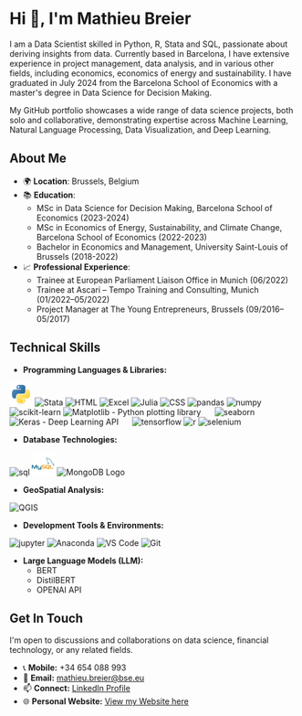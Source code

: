 # Hi 👋, I'm Mathieu Breier

I am a Data Scientist skilled in Python, R, Stata and SQL, passionate about deriving insights from data. Currently based in Barcelona, I have extensive experience in project management, data analysis, and in various other fields, including economics, economics of energy and sustainability. I have graduated in July 2024 from the Barcelona School of Economics with a master's degree in Data Science for Decision Making.

My GitHub portfolio showcases a wide range of data science projects, both solo and collaborative, demonstrating expertise across Machine Learning, Natural Language Processing, Data Visualization, and Deep Learning.

## About Me
- 🌍 **Location**: Brussels, Belgium
- 📚 **Education**:
  - MSc in Data Science for Decision Making, Barcelona School of Economics (2023-2024)
  - MSc in Economics of Energy, Sustainability, and Climate Change, Barcelona School of Economics (2022-2023)
  - Bachelor in Economics and Management, University Saint-Louis of Brussels (2018-2022)
- 📈 **Professional Experience**:
  - Trainee at European Parliament Liaison Office in Munich (06/2022)
  - Trainee at Ascari – Tempo Training and Consulting, Munich (01/2022–05/2022)
  - Project Manager at The Young Entrepreneurs, Brussels (09/2016–05/2017)

## Technical Skills
- **Programming Languages & Libraries:**
<p align="left">
  <img src="https://raw.githubusercontent.com/devicons/devicon/master/icons/python/python-original.svg" alt="python" width="40" height="40"/>
  <img src="https://encrypted-tbn0.gstatic.com/images?q=tbn:ANd9GcS2KueE4W0JyHNbnKfpQSqp5heT_sABTNcYnQ&s" alt="Stata" width="40" height="40"/>
  <img src="https://upload.wikimedia.org/wikipedia/commons/6/61/HTML5_logo_and_wordmark.svg" alt="HTML" width="40" height="40"/>
  <img src="https://logo-marque.com/wp-content/uploads/2022/01/Excel-365Excel-2016-2019-Logo.png" alt="Excel" width="40" height="40"/>
  <img src="https://upload.wikimedia.org/wikipedia/commons/1/1f/Julia_Programming_Language_Logo.svg" alt="Julia" width="40" height="40"/>
  <img src="https://upload.wikimedia.org/wikipedia/commons/6/62/CSS3_logo.svg" alt="CSS" width="40" height="40"/>
  <img src="https://upload.wikimedia.org/wikipedia/commons/2/22/Pandas_mark.svg" alt="pandas" width="40" height="40"/>
  <img src="https://numpy.org/images/logo.svg" alt="numpy" width="40" height="40"/>
  <img src="https://upload.wikimedia.org/wikipedia/commons/0/05/Scikit_learn_logo_small.svg" alt="scikit-learn" width="40" height="40"/>
  <img src="https://matplotlib.org/stable/_images/sphx_glr_logos2_003.png" alt="Matplotlib - Python plotting library" width="100" height="50" style="margin-right: 20px;"/>
  <img src="https://seaborn.pydata.org/_static/logo-wide-lightbg.svg" alt="seaborn" width="70" height="40"/>
  <img src="https://keras.io/img/logo.png" alt="Keras - Deep Learning API" width="80" height="40" style="margin-right: 20px;"/>
  <img src="https://www.tensorflow.org/images/tf_logo_social.png" alt="tensorflow" width="40" height="40"/>
  <img src="https://www.r-project.org/logo/Rlogo.svg" alt="r" width="40" height="40"/>
  <img src="https://www.selenium.dev/images/selenium_logo_square_green.png" alt="selenium" width="40" height="40"/>
</p>

- **Database Technologies:**
<p align="left">
  <img src="https://www.svgrepo.com/show/255832/sql.svg" alt="sql" width="40" height="40"/> <!-- Generic SQL icon -->
  <img src="https://raw.githubusercontent.com/devicons/devicon/master/icons/mysql/mysql-original-wordmark.svg" alt="mysql" width="40" height="40"/>
  <img src="https://webassets.mongodb.com/_com_assets/cms/MongoDB_Logo_FullColorBlack_RGB-4td3yuxzjs.png" alt="MongoDB Logo" width="80" height="40"/>
</p>

- **GeoSpatial Analysis:**
<p align="left">
  <img src="https://upload.wikimedia.org/wikipedia/commons/thumb/9/91/QGIS_logo_new.svg/1200px-QGIS_logo_new.svg.png" alt="QGIS" width="40" height="40"/>
</p>

- **Development Tools & Environments:**
<p align="left">
  <img src="https://raw.githubusercontent.com/jupyter/design/master/logos/Square%20Logo/squarelogo-greytext-orangebody-greymoons/squarelogo-greytext-orangebody-greymoons.png" alt="jupyter" width="40" height="40"/>
  <img src="https://cdn.jsdelivr.net/gh/devicons/devicon/icons/anaconda/anaconda-original-wordmark.svg" alt="Anaconda" width="40" height="40"/>
  <img src="https://upload.wikimedia.org/wikipedia/commons/9/9a/Visual_Studio_Code_1.35_icon.svg" alt="VS Code" width="40" height="40"/>
  <img src="https://upload.wikimedia.org/wikipedia/commons/e/e0/Git-logo.svg" alt="Git" width="40" height="40"/>
</p>

- **Large Language Models (LLM):**
  - BERT
  - DistilBERT
  - OPENAI API

## Get In Touch
I'm open to discussions and collaborations on data science, financial technology, or any related fields.

- 📞 **Mobile:** +34 654 088 993
- 📧 **Email:** mathieu.breier@bse.eu
- 📫 **Connect:** [LinkedIn Profile](https://www.linkedin.com/in/mathieu-breier/)
- 🌐 **Personal Website:** [View my Website here](https://mtbrr26.github.io/MathieuBreier.github.io/)
